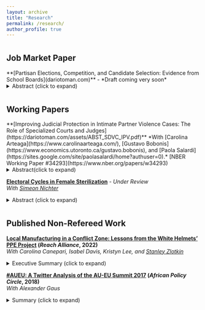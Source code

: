 ```yaml
---
layout: archive
title: "Research"
permalink: /research/
author_profile: true
---
```



<h2 style="margin-top:40px;">Job Market Paper</h2>
**[Partisan Elections, Competition, and Candidate Selection: Evidence from School Boards](dariotoman.com)** - *Draft coming very soon*  
<details>
  <summary>Abstract (click to expand)</summary>

How do partisan electoral institutions affect local democracy? I study this question in the context of North Carolina school boards, where the state legislature has gradually converted nonpartisan elections to partisan contests since 2014. Using a difference-in-differences design that exploits this staggered rollout, I estimate the causal effect of partisan elections on candidate entry, voter behaviour, and representation. The reforms reshaped competition by creating partisan strongholds, in which candidates were increasingly unlikely to run in districts dominated by the opposing party. As a result, uncontested races rose sharply and candidates with professional experience, such as principals and former board members, were less likely to enter. At the same time, partisan labels polarized voter choice and mobilized turnout, reinforcing strongholds. These dynamics ultimately advantaged Republicans overall and reduced the professional expertise represented on school boards. The findings reveal a central tradeoff: while partisan rules lower information costs for voters, they also weaken competition and diminish the quality of representation in local governance.

</details>

<h2 style="margin-top:40px;">Working Papers</h2>
**[Improving Judicial Protection in Intimate Partner Violence Cases: The Role of Specialized Courts and Judges](https://dariotoman.com/assets/ABST_SDVC_IPV.pdf)**  
*With [Carolina Arteaga](https://www.carolinaarteaga.com/), [Gustavo Bobonis](https://www.economics.utoronto.ca/gustavo.bobonis), and [Paola Salardi](https://sites.google.com/site/paolasalardi/home?authuser=0).*  [NBER Working Paper #34293](https://www.nber.org/papers/w34293)

<details>
  <summary>Abstract(click to expand)</summary>
  
We study the large-scale implementation of a system of specialized domestic violence courts (SDVCs), an innovation in access to justice programs for potential victims of intimate partner violence (IPV) and offenders. Using individual-level administrative data from the universe of civil domestic violence cases in Puerto Rico during the period 2014-2021, we leverage the staggered opening of SDVCs across judicial regions to examine the consequences for victims' judicial protection as well as offender recidivism. Access to SDVCs leads to a considerable 8 percentage points increase in the probability that judges issue a protection order and a 1.7 percentage point (15 percent) decrease in victim and offender reappearance rates within one year of the start of the case. Effects are more pronounced for cases in which parties have children in common and in which access to SDVCs is more limited. Linking the case data to administrative and survey data on judges, we show that the priorities of judges assigned to SDVCs play a prominent role in explaining these outcomes.

</details>


**[Electoral Cycles in Female Sterilization](https://dariotoman.com/assets/nichter_toman_electoral_cycles_sterilizaiton.pdf)** - *Under Review*  
*With [Simeon Nichter](https://sites.google.com/site/simeonnichter/home)*  
<details>
  <summary>Abstract (click to expand)</summary>

Many women across the world face substantial challenges in obtaining access to family planning — an important problem emphasized by the Sustainable Development Goals. The present study explores electoral cycles in female sterilization, the most prevalent contraceptive method in the world. We focus on Brazil, a country where many women have unmet demands for sterilization and often queue for many months or even years for their surgeries. Qualitative evidence suggests that local politicians manipulate the provision of publicly funded tubal ligation surgeries for political purposes. We analyze the universe of tubal ligation surgeries performed by the public health system, using regression analysis to examine variation across Brazilian municipalities in 1998-2019.  We find that female sterilizations increase 8.8% during municipal election years. Moreover, they surge during electoral campaigns:  female sterilizations increase 30.5% in the three months before municipal elections.  Findings are similar when adjusting for overall hospitalizations, which rise less than 1% during municipal elections. Female sterilizations have more pronounced electoral cycles than do other elective surgeries (including vasectomies), and no cycles are detected for emergency surgeries. Electoral cycles in female sterilization are concentrated among nonwhite Brazilians, who face substantial health disparities. Female sterilizations increase far more during municipal than national elections, and they spike especially in poor municipalities and in the Northeast region.  More broadly, our findings suggest that Brazilian politicians distort the public provision of contraception, a crucial problem not least because family planning is widely deemed a basic human right.

</details>




<h2 style="margin-top:40px;">Published Non-Refereed Work</h2>

**[Local Manufacturing in a Conflict Zone: Lessons from the White Helmets’ PPE Project](https://reachalliance.org/case-study/syrian-white-helmets-manufacturing-ppe-in-a-conflict-zone/) (*Reach Alliance*, 2022)**  
*With Carolina Canepari, Isabel Davis, Kristyn Lee, and [Stanley Zlotkin](https://www.sickkids.ca/en/staff/z/stanley-zlotkin/)*<br>
<details>
  <summary>Executive Summary (click to expand)</summary>

While the world has become increasingly globalized, humanitarian aid delivery has rapidly transitioned toward localization in the past decade. Actively partnering with and funding local actors has the potential to greatly increase humanitarian systems’ effectiveness. Local actors have greater access to and better understanding of culture and needs, making them invaluable assets in aid delivery. Encouraging local humanitarian interventions can also make aid more equitable by actively investing in capacity building.

We investigate the use of local manufacturing in a humanitarian response by evaluating the White Helmets’ efforts to manufacture personal protective equipment (PPE) in Northwest Syria during the COVID-19 pandemic. This initiative was born out of necessity — ongoing civil war, bureaucratic challenges, and international PPE shortages all contributed to difficulties in supplying the region through traditional humanitarian aid channels. Years of armed conflict and a decimated healthcare system had left the area exposed to potentially catastrophic coronavirus outbreaks. To help mitigate this risk, the White Helmets took it upon themselves to locally manufacture 8 million masks, 150,000 face shields, and 50,000 gowns for use by healthcare workers.

We examine how the White Helmets’ local manufacturing project enabled them to better identify needs and respond rapidly to them. By leveraging and building on local trust, the organization was able to deliver a successful humanitarian response. Beyond addressing short-term needs, the project also contributes to sustainable development in a conflict zone by offering employment opportunities and improving local capacity.

</details>

**[#AUEU: A Twitter Analysis of the AU-EU Summit 2017](https://www.gppi.net/media/APC_2018__AUEU_Twitter_Analysis.pdf) (*African Policy Circle*, 2018)**  
*With Alexander Gaus*
<details>
  <summary> Summary (click to expand)</summary>
  
This paper presents a Twitter analysis of the African Union-European Union Summit (AU-EU Summit), which took place on November 29 and 30, 2017, in Abidjan, Ivory Coast. An analysis of Twitter data offers the opportunity to determine the views of individuals and groups around certain issues. Moreover, it can offer a window into public debates held over social media, how these debates change over time, which communities share what information, and to what extent filter bubbles and insular groups within and across larger communities exist. 
Examining 46,000 tweets, this Twitter analysis of the 2017 AU-EU Summit shows an engaged but relatively modest online community consisting of core opinion-leaders mainly from Europe who drive the discourse. Moreover, we see a set of self-referencing communities operating on the fringes and with little to no impact on the mainstream discourse. 
</details>

